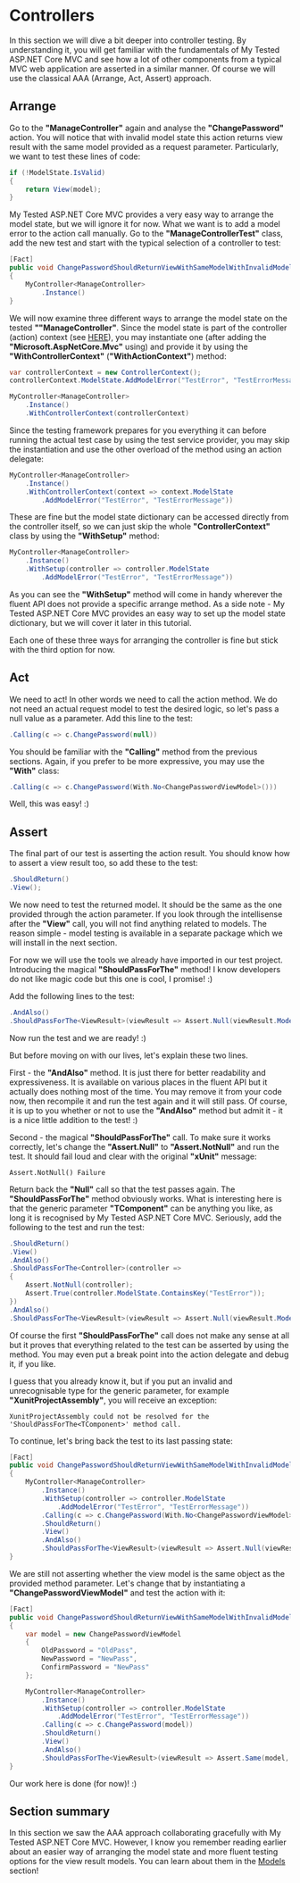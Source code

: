 # Controllers

In this section we will dive a bit deeper into controller testing. By understanding it, you will get familiar with the fundamentals of My Tested ASP.NET Core MVC and see how a lot of other components from a typical MVC web application are asserted in a similar manner. Of course we will use the classical AAA (Arrange, Act, Assert) approach.

## Arrange

Go to the **"ManageController"** again and analyse the **"ChangePassword"** action. You will notice that with invalid model state this action returns view result with the same model provided as a request parameter. Particularly, we want to test these lines of code:

```c#
if (!ModelState.IsValid)
{
	return View(model);
}
``` 

My Tested ASP.NET Core MVC provides a very easy way to arrange the model state, but we will ignore it for now. What we want is to add a model error to the action call manually. Go to the **"ManageControllerTest"** class, add the new test and start with the typical selection of a controller to test:

```c#
[Fact]
public void ChangePasswordShouldReturnViewWithSameModelWithInvalidModelState()
{
    MyController<ManageController>
        .Instance()
}
```

We will now examine three different ways to arrange the model state on the tested **""ManageController"**. Since the model state is part of the controller (action) context (see [HERE](https://github.com/aspnet/Mvc/blob/dev/src/Microsoft.AspNetCore.Mvc.Core/ControllerBase.cs#L83)), you may instantiate one (after adding the **"Microsoft.AspNetCore.Mvc"** using) and provide it by using the **"WithControllerContext"** (**"WithActionContext"**) method:

```c#
var controllerContext = new ControllerContext();
controllerContext.ModelState.AddModelError("TestError", "TestErrorMessage");

MyController<ManageController>
    .Instance()
    .WithControllerContext(controllerContext)
```

Since the testing framework prepares for you everything it can before running the actual test case by using the test service provider, you may skip the instantiation and use the other overload of the method using an action delegate:

```c#
MyController<ManageController>
    .Instance()
    .WithControllerContext(context => context.ModelState
        .AddModelError("TestError", "TestErrorMessage"))
```

These are fine but the model state dictionary can be accessed directly from the controller itself, so we can just skip the whole **"ControllerContext"** class by using the **"WithSetup"** method:

```c#
MyController<ManageController>
    .Instance()
    .WithSetup(controller => controller.ModelState
        .AddModelError("TestError", "TestErrorMessage"))
```

As you can see the **"WithSetup"** method will come in handy wherever the fluent API does not provide a specific arrange method. As a side note - My Tested ASP.NET Core MVC provides an easy way to set up the model state dictionary, but we will cover it later in this tutorial.

Each one of these three ways for arranging the controller is fine but stick with the third option for now.

## Act

We need to act! In other words we need to call the action method. We do not need an actual request model to test the desired logic, so let's pass a null value as a parameter. Add this line to the test:

```c#
.Calling(c => c.ChangePassword(null))
```

You should be familiar with the **"Calling"** method from the previous sections. Again, if you prefer to be more expressive, you may use the **"With"** class:

```c#
.Calling(c => c.ChangePassword(With.No<ChangePasswordViewModel>()))
```

Well, this was easy! :)

## Assert

The final part of our test is asserting the action result. You should know how to assert a view result too, so add these to the test:

```c#
.ShouldReturn()
.View();
```

We now need to test the returned model. It should be the same as the one provided through the action parameter. If you look through the intellisense after the **"View"** call, you will not find anything related to models. The reason simple - model testing is available in a separate package which we will install in the next section.

For now we will use the tools we already have imported in our test project. Introducing the magical **"ShouldPassForThe<TWhateverYouLike>"** method! I know developers do not like magic code but this one is cool, I promise! :)

Add the following lines to the test:

```c#
.AndAlso()
.ShouldPassForThe<ViewResult>(viewResult => Assert.Null(viewResult.Model));
```

Now run the test and we are ready! :)

But before moving on with our lives, let's explain these two lines.

First - the **"AndAlso"** method. It is just there for better readability and expressiveness. It is available on various places in the fluent API but it actually does nothing most of the time. You may remove it from your code now, then recompile it and run the test again and it will still pass. Of course, it is up to you whether or not to use the **"AndAlso"** method but admit it - it is a nice little addition to the test! :)

Second - the magical **"ShouldPassForThe<ViewResult>"** call. To make sure it works correctly, let's change the **"Assert.Null"** to **"Assert.NotNull"** and run the test. It should fail loud and clear with the original **"xUnit"** message:

```
Assert.NotNull() Failure
```

Return back the **"Null"** call so that the test passes again. The **"ShouldPassForThe<TComponent>"** method obviously works. What is interesting here is that the generic parameter **"TComponent"** can be anything you like, as long it is recognised by My Tested ASP.NET Core MVC. Seriously, add the following to the test and run the test:

```c#
.ShouldReturn()
.View()
.AndAlso()
.ShouldPassForThe<Controller>(controller =>
{
    Assert.NotNull(controller);
    Assert.True(controller.ModelState.ContainsKey("TestError"));
})
.AndAlso()
.ShouldPassForThe<ViewResult>(viewResult => Assert.Null(viewResult.Model));
```

Of course the first **"ShouldPassForThe"** call does not make any sense at all but it proves that everything related to the test can be asserted by using the method. You may even put a break point into the action delegate and debug it, if you like.

I guess that you already know it, but if you put an invalid and unrecognisable type for the generic parameter, for example **"XunitProjectAssembly"**, you will receive an exception:

```
XunitProjectAssembly could not be resolved for the 'ShouldPassForThe<TComponent>' method call.
```

To continue, let's bring back the test to its last passing state:

```c#
[Fact]
public void ChangePasswordShouldReturnViewWithSameModelWithInvalidModelState()
{
	MyController<ManageController>
		.Instance()
		.WithSetup(controller => controller.ModelState
			.AddModelError("TestError", "TestErrorMessage"))
		.Calling(c => c.ChangePassword(With.No<ChangePasswordViewModel>()))
		.ShouldReturn()
		.View()
		.AndAlso()
		.ShouldPassForThe<ViewResult>(viewResult => Assert.Null(viewResult.Model));
}
```

We are still not asserting whether the view model is the same object as the provided method parameter. Let's change that by instantiating a **"ChangePasswordViewModel"** and test the action with it:

```c#
[Fact]
public void ChangePasswordShouldReturnViewWithSameModelWithInvalidModelState()
{
    var model = new ChangePasswordViewModel
    {
        OldPassword = "OldPass",
        NewPassword = "NewPass",
        ConfirmPassword = "NewPass"
    };

    MyController<ManageController>
        .Instance()
        .WithSetup(controller => controller.ModelState
            .AddModelError("TestError", "TestErrorMessage"))
        .Calling(c => c.ChangePassword(model))
        .ShouldReturn()
        .View()
        .AndAlso()
        .ShouldPassForThe<ViewResult>(viewResult => Assert.Same(model, viewResult.Model));
}
```

Our work here is done (for now)! :)

## Section summary

In this section we saw the AAA approach collaborating gracefully with My Tested ASP.NET Core MVC. However, I know you remember reading earlier about an easier way of arranging the model state and more fluent testing options for the view result models. You can learn about them in the [Models](/tutorial/models.html) section!